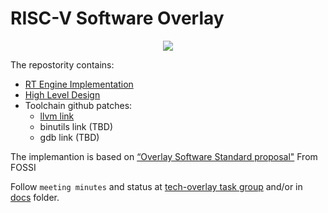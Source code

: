 # RISC-V Software Overlay 

<p align="center">
  <img src="overlay_cartoon.png" />
</p>
 
The repostority contains:

- [RT Engine Implementation](/comrv)
- [High Level Design](/docs/overlay-hld.adoc)
- Toolchain github patches:
  - [llvm link](https://github.com/westerndigitalcorporation/llvm-project/tree/comrv)
  - binutils link (TBD)
  - gdb link (TBD)

The implemantion is based on [“Overlay Software Standard proposal"](https://github.com/fossi-foundation/embedded-sw-overlay/tree/master/docs)
From FOSSI

Follow `meeting minutes` and status at [tech-overlay task group](https://lists.riscv.org/g/tech-overlay) and/or in [docs](/docs) folder.



